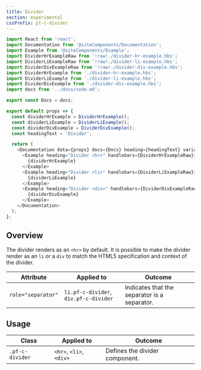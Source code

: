 ```yaml
---
title: Divider
section: experimental
cssPrefix: pf-c-divider
---
```


```js
import React from 'react';
import Documentation from '@siteComponents/Documentation';
import Example from '@siteComponents/Example';
import DividerHrExampleRaw from '!raw!./divider-hr-example.hbs';
import DividerLiExampleRaw from '!raw!./divider-li-example.hbs';
import DividerDivExampleRaw from '!raw!./divider-div-example.hbs';
import DividerHrExample from './divider-hr-example.hbs';
import DividerLiExample from './divider-li-example.hbs';
import DividerDivExample from './divider-div-example.hbs';
import docs from '../docs/code.md';

export const Docs = docs;

export default props => {
  const dividerHrExample = DividerHrExample();
  const dividerLiExample = DividerLiExample();
  const dividerDivExample = DividerDivExample();
  const headingText = 'Divider';

  return (
    <Documentation data={props} docs={Docs} heading={headingText} variablesRoot={variablesRoot}>
      <Example heading="Divider <hr>" handlebars={DividerHrExampleRaw}>
        {dividerHrExample}
      </Example>
      <Example heading="Divider <li>" handlebars={DividerLiExampleRaw}>
        {dividerLiExample}
      </Example>
      <Example heading="Divider <div>" handlebars={DividerDivExampleRaw}>
        {dividerDivExample}
      </Example>
    </Documentation>
  );
};
```

## Overview

The divider renders as an `<hr>` by default. It is possible to make the divider render as an `li` or a `div` to match the HTML5 specification and context of the divider.

| Attribute | Applied to | Outcome |
| -- | -- | -- |
| `role="separator"` | `li.pf-c-divider`, `div.pf-c-divider` | Indicates that the separator is a separator. |

## Usage

| Class | Applied to | Outcome |
| -- | -- | -- |
| `.pf-c-divider` | `<hr>`, `<li>`, `<div>` | Defines the divider component. |
